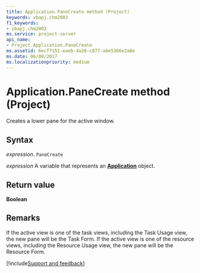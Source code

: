 ```yaml
---
title: Application.PaneCreate method (Project)
keywords: vbapj.chm2003
f1_keywords:
- vbapj.chm2003
ms.service: project-server
api_name:
- Project.Application.PaneCreate
ms.assetid: 6ecf7151-eaeb-4a28-c877-a6e5366e2a8e
ms.date: 06/08/2017
ms.localizationpriority: medium
---
```



# Application.PaneCreate method (Project)

Creates a lower pane for the active window.


## Syntax

_expression_. `PaneCreate`

_expression_ A variable that represents an **[Application](Project.Application.md)** object.


## Return value

 **Boolean**


## Remarks

If the active view is one of the task views, including the Task Usage view, the new pane will be the Task Form. If the active view is one of the resource views, including the Resource Usage view, the new pane will be the Resource Form.

[!include[Support and feedback](~/includes/feedback-boilerplate.md)]